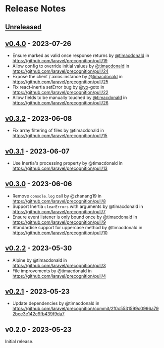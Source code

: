 # Release Notes

## [Unreleased](https://github.com/laravel/precognition/compare/v0.4.0...main)

## [v0.4.0](https://github.com/laravel/precognition/compare/v0.3.2...v0.4.0) - 2023-07-26

- Ensure marked as valid once response returns by [@timacdonald](https://github.com/timacdonald) in https://github.com/laravel/precognition/pull/19
- Allow config to override initial values by [@timacdonald](https://github.com/timacdonald) in https://github.com/laravel/precognition/pull/24
- Expose the client / axios instance by [@timacdonald](https://github.com/timacdonald) in https://github.com/laravel/precognition/pull/25
- Fix react-inertia setError bug by [@yo](https://github.com/yo)-goto in https://github.com/laravel/precognition/pull/22
- Allow fields to be manually touched by [@timacdonald](https://github.com/timacdonald) in https://github.com/laravel/precognition/pull/26

## [v0.3.2](https://github.com/laravel/precognition/compare/v0.3.1...v0.3.2) - 2023-06-08

- Fix array filtering of files by @timacdonald in https://github.com/laravel/precognition/pull/15

## [v0.3.1](https://github.com/laravel/precognition/compare/v0.3.0...v0.3.1) - 2023-06-07

- Use Inertia's processing property by @timacdonald in https://github.com/laravel/precognition/pull/13

## [v0.3.0](https://github.com/laravel/precognition/compare/v0.2.2...v0.3.0) - 2023-06-06

- Remove `console.log` call by @zhanang19 in https://github.com/laravel/precognition/pull/8
- Support Inertia `clearErrors` with arguments by @timacdonald in https://github.com/laravel/precognition/pull/7
- Ensure event listener is only bound once by @timacdonald in https://github.com/laravel/precognition/pull/9
- Standardise support for uppercase method by @timacdonald in https://github.com/laravel/precognition/pull/10

## [v0.2.2](https://github.com/laravel/precognition/compare/v0.2.1...v0.2.2) - 2023-05-30

- Alpine by @timacdonald in https://github.com/laravel/precognition/pull/3
- File improvements by @timacdonald in https://github.com/laravel/precognition/pull/4

## [v0.2.1](https://github.com/laravel/precognition/compare/v0.2.0...v0.2.1) - 2023-05-23

- Update dependencies by @timacdonald in https://github.com/laravel/precognition/commit/2f0c5531599c0996a792bce3e142c9fb439f9da7

## v0.2.0 - 2023-05-23

Initial release.
